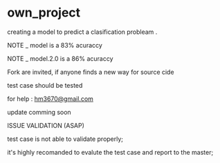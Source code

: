 # own_project

creating a model to predict a clasification probleam .

NOTE _ model is a 83% acuraccy 

NOTE _ model.2.0 is a 86% acuraccy

Fork are invited, if anyone finds a new way for source cide 

test case should be tested

for help : hm3670@gmail.com
 
 update comming soon
 
 ISSUE VALIDATION (ASAP)

test case is not able to validate properly;


it's highly recomanded to evalute the test case and report to the master;
